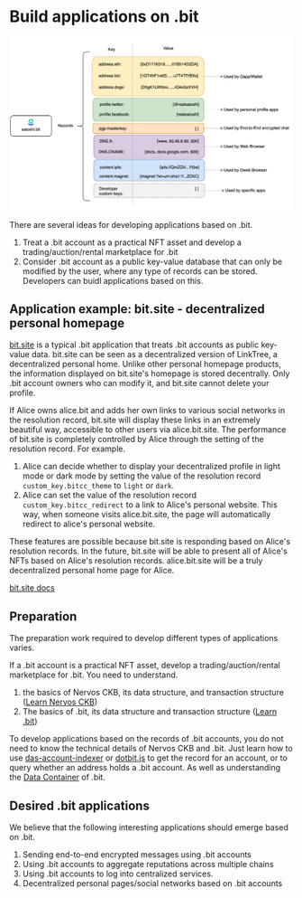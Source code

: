 # Build applications on .bit

<img src="../imgs/image-data-container.png" alt=".bit Records" style="zoom:50%;" />

There are several ideas for developing applications based on .bit.

1. Treat a .bit account as a practical NFT asset and develop a trading/auction/rental marketplace for .bit
2. Consider .bit account as a public key-value database that can only be modified by the user, where any type of records can be stored. Developers can buidl applications based on this.





## Application example: bit.site - decentralized personal homepage

[bit.site](https://jeffx.bit.site) is a typical .bit application that treats .bit accounts as public key-value data. bit.site can be seen as a decentralized version of LinkTree, a decentralized personal home. Unlike other personal homepage products, the information displayed on bit.site's homepage is stored decentrally. Only .bit account owners who can modify it, and bit.site cannot delete your profile.



If Alice owns alice.bit and adds her own links to various social networks in the resolution record, bit.site will display these links in an extremely beautiful way, accessible to other users via alice.bit.site. The performance of bit.site is completely controlled by Alice through the setting of the resolution record. For example.

1. Alice can decide whether to display your decentralized profile in light mode or dark mode by setting the value of the resolution record `custom_key.bitcc_theme` to `light` or `dark`.
2. Alice can set the value of the resolution record `custom_key.bitcc_redirect` to a link to Alice's personal website. This way, when someone visits alice.bit.site, the page will automatically redirect to alice's personal website.



These features are possible because bit.site is responding based on Alice's resolution records. In the future, bit.site will be able to present all of Alice's NFTs based on Alice's resolution records. alice.bit.site will be a truly decentralized personal home page for Alice.

[bit.site docs](https://github.com/dotbitHQ/bit.site)


## Preparation

The preparation work required to develop different types of applications varies.

If a .bit account is a practical NFT asset, develop a trading/auction/rental marketplace for .bit. You need to understand.

1. the basics of Nervos CKB, its data structure, and transaction structure ([Learn Nervos CKB](https://nervos.org))
2. The basics of .bit, its data structure and transaction structure ([Learn .bit](https://github.com/dotbitHQ/das-contracts))



To develop applications based on the records of .bit accounts, you do not need to know the technical details of Nervos CKB and .bit. 
Just learn how to use [das-account-indexer](https://github.com/dotbitHQ/das-account-indexer) or [dotbit.js](https://github.com/dotbitHQ/dotbit.js) to get the record for an account, or to query whether an address holds a .bit account. As well as understanding the [Data Container](../technical-details/data-container.md) of .bit.



## Desired .bit applications

We believe that the following interesting applications should emerge based on .bit.

1. Sending end-to-end encrypted messages using .bit accounts
2. Using .bit accounts to aggregate reputations across multiple chains
3. Using .bit accounts to log into centralized services. 
4. Decentralized personal pages/social networks based on .bit accounts
